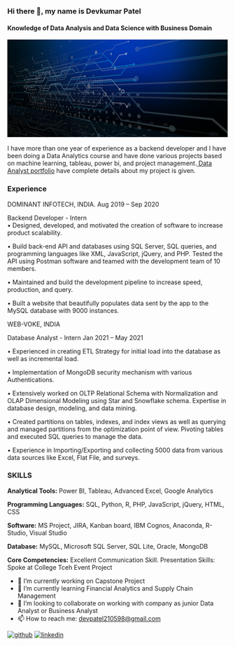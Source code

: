 ### Hi there 👋, my name is Devkumar Patel
#### Knowledge of Data Analysis and Data Science with Business Domain
![Knowledge of Data Analysis and Data Science with Business Domain](https://github.com/DevkumarPatel21/DevkumarPatel21/blob/main/pngtree-blue-big-data-the-internet-banner-image_17472.jpg)

I have more than one year of experience as a backend developer and I have been doing a Data Analytics course and have done various projects based on machine learning, tableau, power bi, and project management.[ Data Analyst portfolio](https://github.com/DevkumarPatel21/data-analyst-portfolio) have complete details about my project is given.

### Experience

DOMINANT INFOTECH, INDIA.  	 	 	 	 	 	 	 	                                                                                                        Aug 2019 – Sep 2020 

Backend Developer - Intern  
•	Designed, developed, and motivated the creation of software to increase product scalability.

•	Build back-end API and databases using SQL Server, SQL queries, and programming languages like XML, JavaScript, jQuery, and PHP.  Tested the API using Postman software and teamed with the development team of 10 members.

•	Maintained and build the development pipeline to increase speed, production, and query. 

•	Built a website that beautifully populates data sent by the app to the MySQL database with 9000 instances.

WEB-VOKE, INDIA       	 	 	 	 

Database Analyst - Intern                                                                                                                          Jan 2021 – May 2021 

•	Experienced in creating ETL Strategy for initial load into the database as well as incremental load.

•	Implementation of MongoDB security mechanism with various Authentications.

•	Extensively worked on OLTP Relational Schema with Normalization and OLAP Dimensional Modeling using Star and Snowflake schema. Expertise in database design, modeling, and data mining.

•	Created partitions on tables, indexes, and index views as well as querying and managed partitions from the optimization point of view. Pivoting tables and executed SQL queries to manage the data.

•	Experience in Importing/Exporting and collecting 5000 data from various data sources like Excel, Flat File, and surveys. 



### SKILLS 
**Analytical Tools:** Power BI, Tableau, Advanced Excel, Google Analytics

**Programming Languages:** SQL, Python, R, PHP, JavaScript, jQuery, HTML, CSS

**Software:** MS Project, JIRA, Kanban board, IBM Cognos, Anaconda, R-Studio, Visual Studio 

**Database:** MySQL, Microsoft SQL Server, SQL Lite, Oracle, MongoDB

**Core Competencies:** Excellent Communication Skill. Presentation Skills: Spoke at College Tceh Event Project

- 🔭 I’m currently working on Capstone Project 
- 🌱 I’m currently learning Financial Analytics and Supply Chain Management  
- 👯 I’m looking to collaborate on working with company as junior Data Analyst or Business Analyst 
- 📫 How to reach me: devpatel210598@gmail.com 


[<img src='https://cdn.jsdelivr.net/npm/simple-icons@3.0.1/icons/github.svg' alt='github' height='40'>](https://github.com/https://github.com/DevkumarPatel21/data-analyst-portfolio)  [<img src='https://cdn.jsdelivr.net/npm/simple-icons@3.0.1/icons/linkedin.svg' alt='linkedin' height='40'>](https://www.linkedin.com/in/www.linkedin.com/in/devkumarpatel21/)  



